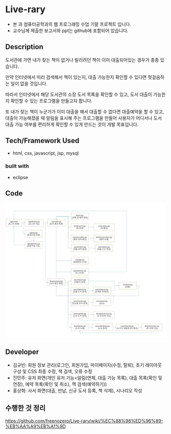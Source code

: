 # Live-rary
- 본 과 컴퓨터공학과의 웹 프로그래밍 수업 기말 프로젝트 입니다.
- 교수님께 제출한 보고서와 ppt는 github에 포함되어 있습니다.

## Description
도서관에 가면 내가 찾는 책이 없거나 빌리려던 책이 이미 대출되어있는 경우가 종종 있습니다.

 만약 인터넷에서 미리 검색해서 책이 있는지, 대출 가능한지 확인할 수 있다면 헛걸음하는 일이 없을 것입니다.

 따라서 인터넷에서 해당 도서관의 소장 도서 목록을 확인할 수 있고, 도서 대출이 가능한지 확인할 수 있는 프로그램을 만들고자 합니다.

 또 내가 찾는 책이 누군가가 이미 대출을 해서 대출할 수 없다면 대출예약을 할 수 있고, 대출이 가능해졌을 때 알림을 표시해 주는 프로그램을 만들어 사용자가 어디서나 도서 대출 가능 여부를 편리하게 확인할 수 있게 만드는 것이 개발 목표입니다.

## Tech/Framework Used
- html, css, javascript, jsp, mysql
### built with
- eclipse

## Code
<img src="image/diagram.png">

## Developer
- 김규빈: 회원 정보 관리(로그인, 회원가입, 마이페이지(수정, 탈퇴), 초기 레이아웃 구성 및 CSS 최종 수정, 책 검색, 오류 수정
- 진민주: 유저 화면(개인 유저 기능<알림(연체, 대출 가능 목록), 대출 목록(확인 및 연장), 예약 목록(확인 및 취소), 책 검색(예약하기))
- 홍상혁: 사서 화면(대출, 반납, 신규 도서 등록, 책 삭제), 시나리오 작성

## 수행한 것 정리
https://github.com/freenozero/Live-rary/wiki/%EC%88%98%ED%96%89-%EB%AA%A9%EB%A1%9D
